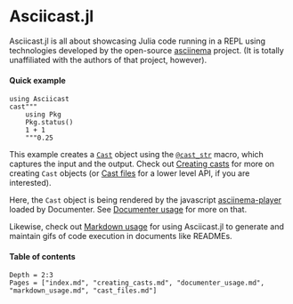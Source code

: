 # Asciicast.jl

Asciicast.jl is all about showcasing Julia code running in a REPL using
technologies developed by the open-source
[asciinema](https://asciinema.org/) project. (It is totally unaffiliated
with the authors of that project, however).

#### Quick example

```@example
using Asciicast
cast"""
    using Pkg
    Pkg.status()
    1 + 1
    """0.25
```

This example creates a [`Cast`](@ref) object using the [`@cast_str`](@ref) macro, which captures the input and the output. Check out [Creating casts](@ref) for more on creating `Cast` objects (or [Cast files](@ref) for a lower level API, if you are interested).

Here, the `Cast` object is being rendered by the javascript [asciinema-player](https://github.com/asciinema/asciinema-player) loaded by Documenter. See [Documenter usage](@ref) for more on that.

Likewise, check out [Markdown usage](@ref) for using Asciicast.jl to generate and maintain gifs of code execution in documents like READMEs.


#### Table of contents

```@contents
Depth = 2:3
Pages = ["index.md", "creating_casts.md", "documenter_usage.md", "markdown_usage.md", "cast_files.md"]
```
